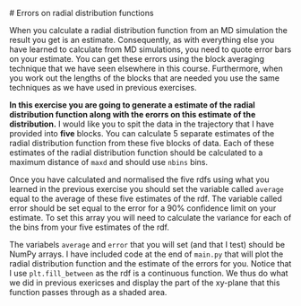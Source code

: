 # Errors on radial distribution functions

When you calculate a radial distribution function from an MD simulation the result you get is an estimate.  Consequently, as with everything else you have learned to calculate from MD simulations,
you need to quote error bars on your estimate.  You can get these errors using the block averaging technique that we have seen elsewhere in this course.  Furthermore, when you work out the lengths 
of the blocks that are needed you use the same techniques as we have used in previous exercises.

__In this exercise you are going to generate a estimate of the radial distribution function along with the erorrs on this estimate of the distribution.__  I would like you to spit the data in the trajectory
that I have provided into __five__ blocks.  You can calculate 5 separate estimates of the radial distribution function from these five blocks of data.  Each of these estimates of the radial distribution function
should be calculated to a maximum distance of `maxd` and should use `nbins` bins.

Once you have calculated and normalised the five rdfs using what you learned in the previous exercise you should set the variable called `average` equal to the average of these five estimates of the rdf.  The variable 
called error should be set equal to the error for a 90% confidence limit on your estimate.  To set this array you will need to calculate the variance for each of the bins from your five estimates of the rdf.

The variabels `average` and `error` that you will set (and that I test) should be NumPy arrays.  I have included code at the end of `main.py` that will plot the radial distribution function and the estimate of the errors for you.
Notice that I use `plt.fill_between` as the rdf is a continuous function.  We thus do what we did in previous exericses and display the part of the xy-plane that this function passes through as a shaded area. 
